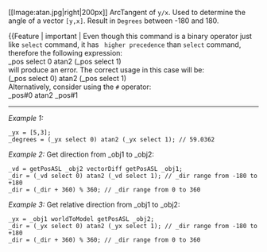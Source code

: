 [[Image:atan.jpg|right|200px]] ArcTangent of `y/x`. Used to determine the angle of a vector `[y,x]`. Result in `Degrees` between -180 and 180.

{{Feature | important | Even though this command is a binary operator just like `select` command, it has ` higher precedence` than `select` command, therefore the following expression: <br><sqf inline>_pos select 0 atan2 (_pos select 1)</sqf><br> will produce an error. The correct usage in this case will be: <br><sqf inline>(_pos select 0) atan2 (_pos select 1)</sqf><br> Alternatively, consider using the `#` operator:<br>
<sqf inline>_pos#0 atan2 _pos#1</sqf>


---
*Example 1:*
```sqf
_yx = [5,3];
_degrees = (_yx select 0) atan2 (_yx select 1); // 59.0362
```

*Example 2:*
Get direction from _obj1 to _obj2:

```sqf
_vd = getPosASL _obj2 vectorDiff getPosASL _obj1;
_dir = (_vd select 0) atan2 (_vd select 1); // _dir range from -180 to +180
_dir = (_dir + 360) % 360; // _dir range from 0 to 360
```

*Example 3:*
Get relative direction from _obj1 to _obj2:

```sqf
_yx = _obj1 worldToModel getPosASL _obj2;
_dir = (_yx select 0) atan2 (_yx select 1); // _dir range from -180 to +180
_dir = (_dir + 360) % 360; // _dir range from 0 to 360
```